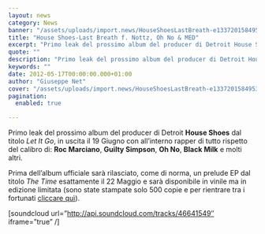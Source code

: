 ```yaml
---
layout: news
category: News
banner: "/assets/uploads/import.news/HouseShoesLastBreath-e1337201584953.jpg"
title: "House Shoes-Last Breath f. Nottz, Oh No & MED"
excerpt: "Primo leak del prossimo album del producer di Detroit House Shoes dal titolo Let It Go, in uscita il 19 Giugno con all’interno rapper di tutto rispetto del calibro di: Roc Marciano, Guilty Simpson, Oh No, Black Milk e molti altri. Prima dell’album ufficiale sarà rilasciato, come di norma, un prelude EP dal titolo The [&hellip"
quote: ""
description: "Primo leak del prossimo album del producer di Detroit House Shoes dal titolo Let It Go, in uscita il 19 Giugno con all’interno rapper di tutto rispetto del calibro di: Roc Marciano, Guilty Simpson, Oh No, Black Milk e molti altri. Prima dell’album ufficiale sarà rilasciato, come di norma, un prelude EP dal titolo The [&hellip"
keywords: ""
date: 2012-05-17T00:00:00.000+01:00
author: "Giuseppe Net"
cover: "/assets/uploads/import.news/HouseShoesLastBreath-e1337201584953.jpg"
pagination:
  enabled: true

---
```


Primo leak del prossimo album del producer di Detroit **House Shoes** dal titolo _Let It Go_, in uscita il 19 Giugno con all’interno rapper di tutto rispetto del calibro di: **Roc Marciano**, **Guilty Simpson**, **Oh No**, **Black Milk** e molti altri.

Prima dell’album ufficiale sarà rilasciato, come di norma, un prelude EP dal titolo _The Time_ esattamente il 22 Maggio e sarà disponibile in vinile ma in edizione limitata (sono state stampate solo 500 copie e per rientrare tra i fortunati [cliccare quì](http://www.undergroundhiphop.com/house-shoes-the-time-ep/TR396083LP/)).

\[soundcloud url=”http://api.soundcloud.com/tracks/46641549″ iframe=”true” /\]